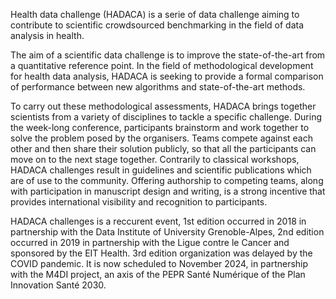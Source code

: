 Health data challenge (HADACA) is a serie of data challenge aiming to contribute to scientific crowdsourced benchmarking in the field of data analysis in health. 

The aim of a scientific data challenge is to improve the state-of-the-art from a quantitative reference point. In the field of methodological development for health data analysis, HADACA is seeking to provide a formal comparison of performance between new algorithms and state-of-the-art methods.

To carry out these methodological assessments, HADACA brings together scientists from a variety of disciplines to tackle a specific challenge. During the week-long conference, participants brainstorm and work together to solve the problem posed by the organisers. Teams compete against each other and then share their solution publicly, so that all the participants can move on to the next stage together. Contrarily to classical workshops, HADACA challenges result in guidelines and scientific publications which are of use to the community. Offering authorship to competing teams, along with participation in manuscript design and writing, is a strong incentive that provides international visibility and recognition to participants. 

HADACA challenges is a reccurent event, 1st edition occurred in 2018 in partnership with the Data Institute of University Grenoble-Alpes, 2nd edition occurred in 2019 in partnership with the Ligue contre le Cancer and sponsored by the EIT Health. 3rd edition organization was delayed by the COVID pandemic. It is now scheduled to November 2024, in partnership with the M4DI project, an axis of the PEPR Santé Numérique of the Plan Innovation Santé 2030.
